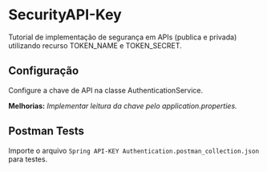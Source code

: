 # SecurityAPI-Key

Tutorial de implementação de segurança em APIs (publica e privada) utilizando recurso TOKEN_NAME e TOKEN_SECRET.

## Configuração

Configure a chave de API na classe AuthenticationService.

**Melhorias:**
*Implementar leitura da chave pelo application.properties.*


## Postman Tests

Importe o arquivo `Spring API-KEY Authentication.postman_collection.json` para testes.

